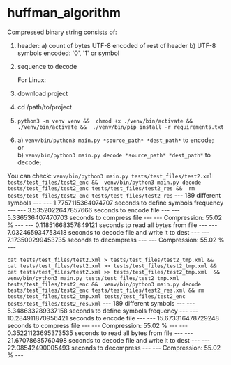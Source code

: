 # huffman_algorithm

Compressed binary string consists of:
1. header:
   a) count of bytes UTF-8 encoded of rest of header
   b) UTF-8 symbols encoded: '0', '1' or symbol
2. sequence to decode

   For Linux:
1. download project
2. cd /path/to/project
3. `
python3 -m venv venv && 
chmod +x ./venv/bin/activate && 
./venv/bin/activate && 
./venv/bin/pip install -r requirements.txt
`
4.
   a) `venv/bin/python3 main.py *source_path* *dest_path*` to encode;   
   or   
   b) `venv/bin/python3 main.py decode *source_path* *dest_path*` to decode;




You can check:
`
venv/bin/python3 main.py tests/test_files/test2.xml tests/test_files/test2_enc && 
venv/bin/python3 main.py decode tests/test_files/test2_enc tests/test_files/test2_res && 
rm tests/test_files/test2_enc tests/test_files/test2_res
`
--- 189 different symbols ---
--- 1.7757115364074707 seconds to define symbols frequency ---
--- 3.5352022647857666 seconds to encode file ---
--- 5.336536407470703 seconds to compress file ---
--- Compression: 55.02 % ---
--- 0.11851668357849121 seconds to read all bytes from file ---
--- 7.032465934753418 seconds to decode file and write it to dest ---
--- 7.173500299453735 seconds to decompress ---
--- Compression: 55.02 % ---


`
cat tests/test_files/test2.xml > tests/test_files/test2_tmp.xml && 
cat tests/test_files/test2.xml >> tests/test_files/test2_tmp.xml && 
cat tests/test_files/test2.xml >> tests/test_files/test2_tmp.xml  && 
venv/bin/python3 main.py tests/test_files/test2_tmp.xml tests/test_files/test2_enc && 
venv/bin/python3 main.py decode tests/test_files/test2_enc tests/test_files/test2_res.xml &&
rm tests/test_files/test2_tmp.xml tests/test_files/test2_enc tests/test_files/test2_res.xml
`
--- 189 different symbols ---
--- 5.348633289337158 seconds to define symbols frequency ---
--- 10.284911870956421 seconds to encode file ---
--- 15.673316478729248 seconds to compress file ---
--- Compression: 55.02 % ---
--- 0.35221123695373535 seconds to read all bytes from file ---
--- 21.67078685760498 seconds to decode file and write it to dest ---
--- 22.08542490005493 seconds to decompress ---
--- Compression: 55.02 % ---

